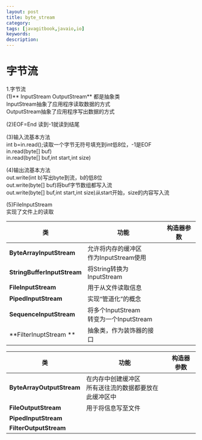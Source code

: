 ```yaml
---
layout: post
title: byte_stream
category: 
tags: [javagitbook,javaio,io]
keywords:
description:
---
```

# 字节流

1.字节流<br>
(1)** InputStream OutputStream**  都是抽象类<br>
InputStream抽象了应用程序读取数据的方式<br>
OutputStream抽象了应用程序写出数据的方式<br>

(2)EOF=End 读到-1就读到结尾<br>

(3)输入流基本方法<br>
int b=in.read();读取一个字节无符号填充到int低8位，-1是EOF<br>
in.read(byte[] buf)<br>
in.read(byte[] buf,int start,int size)<br>

(4)输出流基本方法<br>
out.write(int b)写出byte到流，b的低8位<br>
out.write(byte[] buf)将buf字节数组都写入流<br>
out.write(byte[] buf,int start,int size)从start开始，size的内容写入流<br>

(5)FileInputStream<br>
实现了文件上的读取

| 类| 功能 |构造器参数 |
| -- | -- | -- |
| **ByteArrayInputStream** | 允许将内存的缓冲区<br>作为InputStream使用 ||
| **StringBufferInputStream** |将String转换为InputStream |  |
| **FileInputStream** |用于从文件读取信息 |  |
| **PipedInputStream** |实现“管道化”的概念 |  |
| **SequenceInputStream** | 将多个InputStream<br>转变为一个InputStream ||
| **FilterInuptStream **|抽象类，作为装饰器的接口  |  |

| 类| 功能 |构造器参数 |
| -- | -- | -- |
| **ByteArrayOutputStream** | 在内存中创建缓冲区<br>所有送往流的数据都要放在此缓冲区中|  |
|**FileOutputStream** |用于将信息写至文件 |  |
| **PipedInputStream** |  |  |
|**FilterOutputStream**|     |    |



